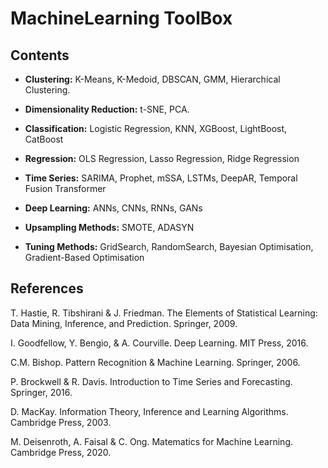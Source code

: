 # MachineLearning ToolBox

## Contents

- **Clustering:** K-Means, K-Medoid, DBSCAN, GMM, Hierarchical Clustering.

- **Dimensionality Reduction:** t-SNE, PCA.

- **Classification:** Logistic Regression, KNN, XGBoost, LightBoost, CatBoost

- **Regression:** OLS Regression, Lasso Regression, Ridge Regression

- **Time Series:** SARIMA, Prophet, mSSA, LSTMs, DeepAR, Temporal Fusion Transformer

- **Deep Learning:** ANNs, CNNs, RNNs, GANs

- **Upsampling Methods:** SMOTE, ADASYN

- **Tuning Methods:** GridSearch, RandomSearch, Bayesian Optimisation, Gradient-Based Optimisation


## References

T. Hastie, R. Tibshirani & J. Friedman. The Elements of Statistical Learning: Data Mining, Inference, and Prediction. Springer, 2009.

I. Goodfellow, Y. Bengio, & A. Courville. Deep Learning. MIT Press, 2016.

C.M. Bishop. Pattern Recognition & Machine Learning. Springer, 2006. 

P. Brockwell & R. Davis. Introduction to Time Series and Forecasting. Springer, 2016.

D. MacKay. Information Theory, Inference and Learning Algorithms. Cambridge Press, 2003.

M. Deisenroth, A. Faisal & C. Ong. Matematics for Machine Learning. Cambridge Press, 2020.
